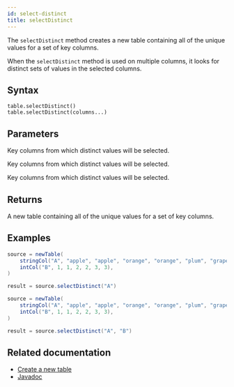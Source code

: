 ```yaml
---
id: select-distinct
title: selectDistinct
---
```


The `selectDistinct` method creates a new table containing all of the unique values for a set of key columns.

When the `selectDistinct` method is used on multiple columns, it looks for distinct sets of values in the selected columns.

## Syntax

```
table.selectDistinct()
table.selectDistinct(columns...)
```

## Parameters

<ParamTable>
<Param name="columns" type="String...">

Key columns from which distinct values will be selected.

</Param>
<Param name="columns" type="Selectable...">

Key columns from which distinct values will be selected.

</Param>
<Param name="columns" type="Collection<? extends Selectable>">

Key columns from which distinct values will be selected.

</Param>
</ParamTable>

## Returns

A new table containing all of the unique values for a set of key columns.

## Examples

```groovy order=source,result
source = newTable(
    stringCol("A", "apple", "apple", "orange", "orange", "plum", "grape"),
    intCol("B", 1, 1, 2, 2, 3, 3),
)

result = source.selectDistinct("A")
```

```groovy order=source,result
source = newTable(
    stringCol("A", "apple", "apple", "orange", "orange", "plum", "grape"),
    intCol("B", 1, 1, 2, 2, 3, 3),
)

result = source.selectDistinct("A", "B")
```

## Related documentation

- [Create a new table](../../../how-to-guides/new-table.md)
- [Javadoc](<https://deephaven.io/core/javadoc/io/deephaven/engine/table/Table.html#selectDistinct(java.lang.String...)>)
